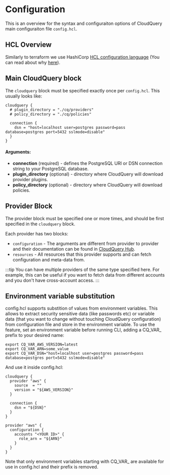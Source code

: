 # Configuration

This is an overview for the syntax and configuraiton options of CloudQuery main configuraiton file `config.hcl`.

## HCL Overview

Similarly to terraform we use HashiCorp [HCL configuration language](https://github.com/hashicorp/hcl) (You can read about why [here](https://github.com/hashicorp/hcl#why)).

## Main CloudQuery block

The `cloudquery` block must be specified exactly once per `config.hcl`. This usually looks like: 


```hcl
cloudquery {
  # plugin_directory = "./cq/providers"
  # policy_directory = "./cq/policies"

  connection {
    dsn = "host=localhost user=postgres password=pass database=postgres port=5432 sslmode=disable"
  } 
}
```

#### Arguments:

* **connection** (required) - defines the PostgreSQL URI or DSN connection string to your PostgreSQL database.
* **plugin_directory** (optional) - directory where CloudQuery will download provider plugins.
* **policy_directory** (optional) - directory where CloudQuery will download policies.

## Provider Block

The provider block must be specified one or more times, and should be first specified in the `cloudquery` block.

Each provider has two blocks: 

* `configuration` - The arguments are different from provider to provider and their documentation can be found in [CloudQuery Hub](https://hub.cloudquery.io).
* `resources` - All resources that this provider supports and can fetch configuration and meta-data from.


:::tip
You can have multiple providers of the same type specified here. For example, this can be useful if you want to fetch data from different accounts and you don't have cross-account access.
:::

## Environment variable substitution

config.hcl supports substition of values from environment variables. This allows to extract security sensitive data (like passwords etc) or variable data (that you want to change without touching CloudQuery configuration) from configuration file and store in the environment variable. To use the feature, set an environment variable before running CLI, adding a CQ_VAR_ prefix to your desired name:

    export CQ_VAR_AWS_VERSION=latest
    export CQ_VAR_ARN=some_value
    export CQ_VAR_DSN="host=localhost user=postgres password=pass database=postgres port=5432 sslmode=disable"

And use it inside config.hcl:

    cloudquery {
      provider "aws" {
        source  = ""
        version = "${AWS_VERSION}"
      }

      connection {
        dsn = "${DSN}"
      }
    }
    
    provider "aws" {
      configuration {
        accounts "<YOUR ID>" {
          role_arn = "${ARN}"
        }
      }
    }

Note that only environment variables starting with CQ_VAR_ are available for use in config.hcl and their prefix is removed.